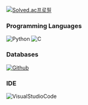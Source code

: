 [![Solved.ac프로필](http://mazassumnida.wtf/api/v2/generate_badge?boj=jayti007)](https://solved.ac/jayti007)





### Programming Languages
![Python](https://img.shields.io/badge/Python-3776AB?style=for-the-badge&logo=python&logoColor=white)
![C](https://img.shields.io/badge/C-00599C?style=for-the-badge&logo=c&logoColor=white)

### Databases
[![Github](https://img.shields.io/badge/GitHub-100000?style=for-the-badge&logo=github&logoColor=white)](https://github.com/jayti007)

### IDE
![VisualStudioCode](https://img.shields.io/badge/Visual_Studio_Code-0078D4?style=for-the-badge&logo=visual%20studio%20code&logoColor=white)
